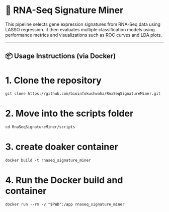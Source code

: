 # 🧬 RNA-Seq Signature Miner

This pipeline selects gene expression signatures from RNA-Seq data using LASSO regression. It then evaluates multiple classification models using performance metrics and visualizations such as ROC curves and LDA plots.

---

## 📦 Usage Instructions (via Docker)

# 1. Clone the repository
```
git clone https://github.com/bioinfokushwaha/RnaSeqSignatureMiner.git
```

# 2. Move into the scripts folder
```
cd RnaSeqSignatureMiner/scripts
```
# 3. create doaker container
```
docker build -t rnaseq_signature_miner
```
# 4. Run the Docker build and container
```
docker run --rm -v "$PWD":/app rnaseq_signature_miner
````

